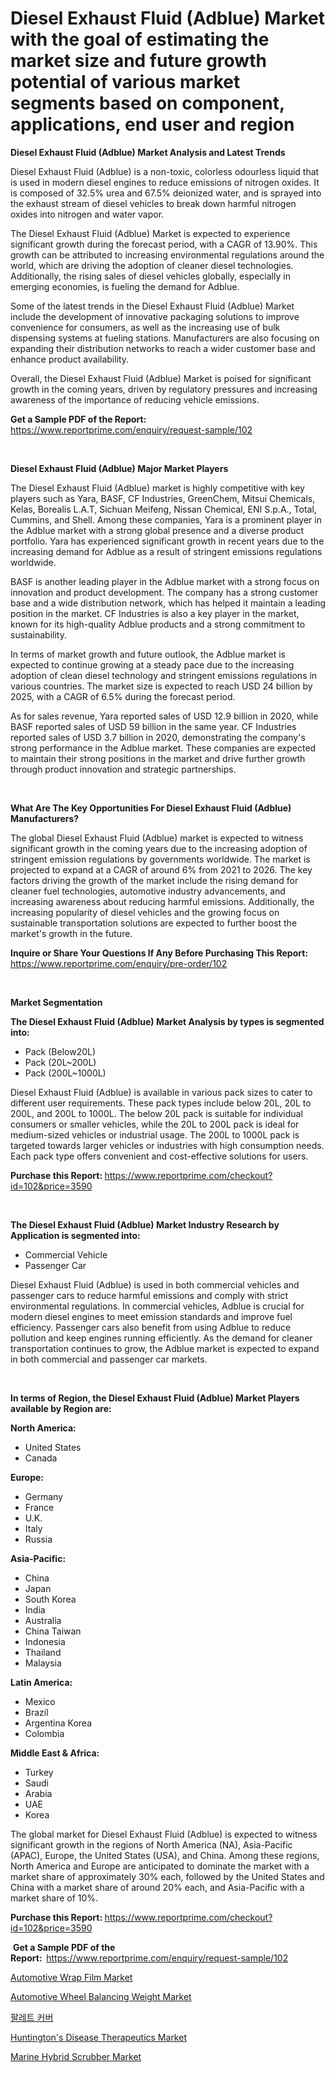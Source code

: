 <p><h1>Diesel Exhaust Fluid (Adblue) Market with the goal of estimating the market size and future growth potential of various market segments based on component, applications, end user and region</h1></p><p><strong>Diesel Exhaust Fluid (Adblue) Market Analysis and Latest Trends</strong></p>
<p><p>Diesel Exhaust Fluid (Adblue) is a non-toxic, colorless odourless liquid that is used in modern diesel engines to reduce emissions of nitrogen oxides. It is composed of 32.5% urea and 67.5% deionized water, and is sprayed into the exhaust stream of diesel vehicles to break down harmful nitrogen oxides into nitrogen and water vapor.</p><p>The Diesel Exhaust Fluid (Adblue) Market is expected to experience significant growth during the forecast period, with a CAGR of 13.90%. This growth can be attributed to increasing environmental regulations around the world, which are driving the adoption of cleaner diesel technologies. Additionally, the rising sales of diesel vehicles globally, especially in emerging economies, is fueling the demand for Adblue.</p><p>Some of the latest trends in the Diesel Exhaust Fluid (Adblue) Market include the development of innovative packaging solutions to improve convenience for consumers, as well as the increasing use of bulk dispensing systems at fueling stations. Manufacturers are also focusing on expanding their distribution networks to reach a wider customer base and enhance product availability.</p><p>Overall, the Diesel Exhaust Fluid (Adblue) Market is poised for significant growth in the coming years, driven by regulatory pressures and increasing awareness of the importance of reducing vehicle emissions.</p></p>
<p><strong>Get a Sample PDF of the Report:&nbsp;</strong> <a href="https://www.reportprime.com/enquiry/request-sample/102">https://www.reportprime.com/enquiry/request-sample/102</a></p>
<p>&nbsp;</p>
<p><strong>Diesel Exhaust Fluid (Adblue) Major Market Players</strong></p>
<p><p>The Diesel Exhaust Fluid (Adblue) market is highly competitive with key players such as Yara, BASF, CF Industries, GreenChem, Mitsui Chemicals, Kelas, Borealis L.A.T, Sichuan Meifeng, Nissan Chemical, ENI S.p.A., Total, Cummins, and Shell. Among these companies, Yara is a prominent player in the Adblue market with a strong global presence and a diverse product portfolio. Yara has experienced significant growth in recent years due to the increasing demand for Adblue as a result of stringent emissions regulations worldwide.</p><p>BASF is another leading player in the Adblue market with a strong focus on innovation and product development. The company has a strong customer base and a wide distribution network, which has helped it maintain a leading position in the market. CF Industries is also a key player in the market, known for its high-quality Adblue products and a strong commitment to sustainability.</p><p>In terms of market growth and future outlook, the Adblue market is expected to continue growing at a steady pace due to the increasing adoption of clean diesel technology and stringent emissions regulations in various countries. The market size is expected to reach USD 24 billion by 2025, with a CAGR of 6.5% during the forecast period.</p><p>As for sales revenue, Yara reported sales of USD 12.9 billion in 2020, while BASF reported sales of USD 59 billion in the same year. CF Industries reported sales of USD 3.7 billion in 2020, demonstrating the company's strong performance in the Adblue market. These companies are expected to maintain their strong positions in the market and drive further growth through product innovation and strategic partnerships.</p></p>
<p>&nbsp;</p>
<p><strong>What Are The Key Opportunities For Diesel Exhaust Fluid (Adblue) Manufacturers?</strong></p>
<p><p>The global Diesel Exhaust Fluid (Adblue) market is expected to witness significant growth in the coming years due to the increasing adoption of stringent emission regulations by governments worldwide. The market is projected to expand at a CAGR of around 6% from 2021 to 2026. The key factors driving the growth of the market include the rising demand for cleaner fuel technologies, automotive industry advancements, and increasing awareness about reducing harmful emissions. Additionally, the increasing popularity of diesel vehicles and the growing focus on sustainable transportation solutions are expected to further boost the market's growth in the future.</p></p>
<p><strong>Inquire or Share Your Questions If Any Before Purchasing This Report:</strong> <a href="https://www.reportprime.com/enquiry/pre-order/102">https://www.reportprime.com/enquiry/pre-order/102</a></p>
<p>&nbsp;</p>
<p><strong>Market Segmentation</strong></p>
<p><strong>The Diesel Exhaust Fluid (Adblue) Market Analysis by types is segmented into:</strong></p>
<p><ul><li>Pack (Below20L)</li><li>Pack (20L~200L)</li><li>Pack (200L~1000L)</li></ul></p>
<p><p>Diesel Exhaust Fluid (Adblue) is available in various pack sizes to cater to different user requirements. These pack types include below 20L, 20L to 200L, and 200L to 1000L. The below 20L pack is suitable for individual consumers or smaller vehicles, while the 20L to 200L pack is ideal for medium-sized vehicles or industrial usage. The 200L to 1000L pack is targeted towards larger vehicles or industries with high consumption needs. Each pack type offers convenient and cost-effective solutions for users.</p></p>
<p><strong>Purchase this Report:&nbsp;</strong><a href="https://www.reportprime.com/checkout?id=102&price=3590">https://www.reportprime.com/checkout?id=102&price=3590</a></p>
<p>&nbsp;</p>
<p><strong>The Diesel Exhaust Fluid (Adblue) Market Industry Research by Application is segmented into:</strong></p>
<p><ul><li>Commercial Vehicle</li><li>Passenger Car</li></ul></p>
<p><p>Diesel Exhaust Fluid (Adblue) is used in both commercial vehicles and passenger cars to reduce harmful emissions and comply with strict environmental regulations. In commercial vehicles, Adblue is crucial for modern diesel engines to meet emission standards and improve fuel efficiency. Passenger cars also benefit from using Adblue to reduce pollution and keep engines running efficiently. As the demand for cleaner transportation continues to grow, the Adblue market is expected to expand in both commercial and passenger car markets.</p></p>
<p>&nbsp;</p>
<p><strong>In terms of Region, the Diesel Exhaust Fluid (Adblue) Market Players available by Region are:</strong></p>
<p>
    <p> <strong> North America: </strong>
        <ul>
            <li>United States</li>
            <li>Canada</li>
        </ul>
        </p> 
    <p> <strong> Europe: </strong>
        <ul>
            <li>Germany</li>
            <li>France</li>
            <li>U.K.</li>
            <li>Italy</li>
            <li>Russia</li>
        </ul>
        </p> 
    <p> <strong> Asia-Pacific: </strong>
        <ul>
            <li>China</li>
            <li>Japan</li>
            <li>South Korea</li>
            <li>India</li>
            <li>Australia</li>
            <li>China Taiwan</li>
            <li>Indonesia</li>
            <li>Thailand</li>
            <li>Malaysia</li>
        </ul>
        </p> 
    <p> <strong> Latin America: </strong>
        <ul>
            <li>Mexico</li>
            <li>Brazil</li>
            <li>Argentina Korea</li>
            <li>Colombia</li>
        </ul>
        </p> 
    <p> <strong> Middle East & Africa: </strong>
        <ul>
            <li>Turkey</li>
            <li>Saudi</li>
            <li>Arabia</li>
            <li>UAE</li>
            <li>Korea</li>
        </ul>
    </p>
    </p>
<p><p>The global market for Diesel Exhaust Fluid (Adblue) is expected to witness significant growth in the regions of North America (NA), Asia-Pacific (APAC), Europe, the United States (USA), and China. Among these regions, North America and Europe are anticipated to dominate the market with a market share of approximately 30% each, followed by the United States and China with a market share of around 20% each, and Asia-Pacific with a market share of 10%.</p></p>
<p><strong>Purchase this Report: </strong><a href="https://www.reportprime.com/checkout?id=102&price=3590">https://www.reportprime.com/checkout?id=102&price=3590</a></p>
<p>&nbsp;<strong>Get a Sample PDF of the Report:&nbsp;&nbsp;</strong><a href="https://www.reportprime.com/enquiry/request-sample/102">https://www.reportprime.com/enquiry/request-sample/102</a></p>
<p><strong></strong></p>
<p><p><a href="https://github.com/brentleyjimmiealvaradoz4l1rea/Market-Research-Report-List-1/blob/main/automotive-wrap-film-market.md">Automotive Wrap Film Market</a></p><p><a href="https://github.com/eeaveuhhh/Market-Research-Report-List-1/blob/main/automotive-wheel-balancing-weight-market.md">Automotive Wheel Balancing Weight Market</a></p><p><a href="https://medium.com/@timmymann6767/%ED%8C%B0%EB%A6%BF-%EC%BB%A4%EB%B2%84-%EC%8B%9C%EC%9E%A5-%EA%B7%9C%EB%AA%A8-%EC%8B%9C%EC%9E%A5-%EC%A0%84%EB%A7%9D-%EB%B0%8F-%EC%8B%9C%EC%9E%A5-%EC%98%88%EC%B8%A1-2024%EB%85%84%EB%B6%80%ED%84%B0-2031%EB%85%84-c663989874ea?postPublishedType=initial">팔레트 커버</a></p><p><a href="https://adventurous-uranium-ef9.notion.site/Huntington-s-Disease-Therapeutics-Market-Size-2024-2031-Global-Industrial-Analysis-Key-Geographic-190c14fc2bf54a658a34c1275750d2d0">Huntington's Disease Therapeutics Market</a></p><p><a href="https://view.publitas.com/reportprime-1/marine-hybrid-scrubber-market-analysis-and-market-size-global-industry-overview-market-segmentation-and-forecast-2023-to-2030/">Marine Hybrid Scrubber Market</a></p></p>